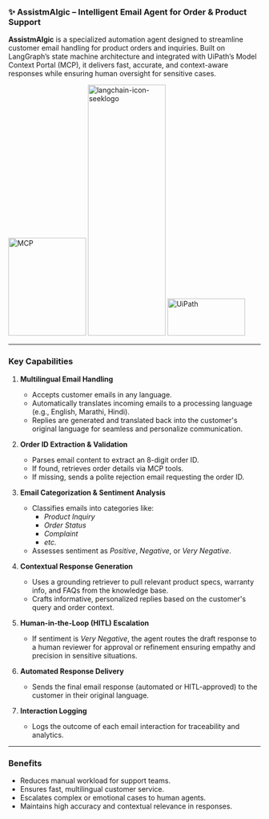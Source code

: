 ### ✨ **AssistmAIgic** – Intelligent Email Agent for Order & Product Support

**AssistmAIgic** is a specialized automation agent designed to streamline customer email handling for product orders and inquiries. Built on LangGraph’s state machine architecture and integrated with UiPath’s Model Context Portal (MCP), it delivers fast, accurate, and context-aware responses while ensuring human oversight for sensitive cases.

<img width="155" height="195" alt="MCP" src="https://github.com/user-attachments/assets/bcf6b1bb-947c-414a-8c57-e0f070cb7706" />
<img width="155" height="500" alt="langchain-icon-seeklogo" src="https://github.com/user-attachments/assets/af91b919-125f-4f00-8300-56e51b5884c2" />
<img width="155" height="74" alt="UiPath" src="https://github.com/user-attachments/assets/582d0009-a105-4325-9292-912b17ce066a" />

---

### Key Capabilities

1. **Multilingual Email Handling**
   - Accepts customer emails in any language.
   - Automatically translates incoming emails to a processing language (e.g., English, Marathi, Hindi).
   - Replies are generated and translated back into the customer's original language for seamless and personalize communication.

2. **Order ID Extraction & Validation**
   - Parses email content to extract an 8-digit order ID.
   - If found, retrieves order details via MCP tools.
   - If missing, sends a polite rejection email requesting the order ID.

3. **Email Categorization & Sentiment Analysis**
   - Classifies emails into categories like:
     - *Product Inquiry*
     - *Order Status*
     - *Complaint*
     - *etc.*
   - Assesses sentiment as *Positive*, *Negative*, or *Very Negative*.

4. **Contextual Response Generation**
   - Uses a grounding retriever to pull relevant product specs, warranty info, and FAQs from the knowledge base.
   - Crafts informative, personalized replies based on the customer's query and order context.

5. **Human-in-the-Loop (HITL) Escalation**
   - If sentiment is *Very Negative*, the agent routes the draft response to a human reviewer for approval or refinement ensuring empathy and precision in sensitive situations.

6. **Automated Response Delivery**
   - Sends the final email response (automated or HITL-approved) to the customer in their original language.

7. **Interaction Logging**
   - Logs the outcome of each email interaction for traceability and analytics.

---

### Benefits

- Reduces manual workload for support teams.
- Ensures fast, multilingual customer service.
- Escalates complex or emotional cases to human agents.
- Maintains high accuracy and contextual relevance in responses.
